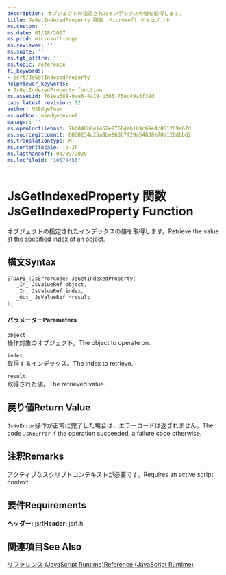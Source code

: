 ```yaml
---
description: オブジェクトの指定されたインデックスの値を取得します。
title: JsGetIndexedProperty 関数 |Microsoft ドキュメント
ms.custom: ''
ms.date: 01/18/2017
ms.prod: microsoft-edge
ms.reviewer: ''
ms.suite: ''
ms.tgt_pltfrm: ''
ms.topic: reference
f1_keywords:
- jsrt/JsGetIndexedProperty
helpviewer_keywords:
- JsGetIndexedProperty function
ms.assetid: f61ea388-0ae6-4a19-b3b5-75ed49a3f32d
caps.latest.revision: 12
author: MSEdgeTeam
ms.author: msedgedevrel
manager: ''
ms.openlocfilehash: 7bb048b841462e27604ab169c69e4c051209a67d
ms.sourcegitcommit: 6860234c25a8be863b7f29a54838e78e120dbb62
ms.translationtype: MT
ms.contentlocale: ja-JP
ms.lasthandoff: 04/09/2020
ms.locfileid: "10570453"
---
```

# <span data-ttu-id="1228c-103">JsGetIndexedProperty 関数</span><span class="sxs-lookup"><span data-stu-id="1228c-103">JsGetIndexedProperty Function</span></span>
<span data-ttu-id="1228c-104">オブジェクトの指定されたインデックスの値を取得します。</span><span class="sxs-lookup"><span data-stu-id="1228c-104">Retrieve the value at the specified index of an object.</span></span>  
  
## <span data-ttu-id="1228c-105">構文</span><span class="sxs-lookup"><span data-stu-id="1228c-105">Syntax</span></span>  
  
```cpp  
STDAPI_(JsErrorCode) JsGetIndexedProperty(  
   _In_ JsValueRef object,  
   _In_ JsValueRef index,  
   _Out_ JsValueRef *result  
);  
```  
  
#### <span data-ttu-id="1228c-106">パラメーター</span><span class="sxs-lookup"><span data-stu-id="1228c-106">Parameters</span></span>  
 `object`  
 <span data-ttu-id="1228c-107">操作対象のオブジェクト。</span><span class="sxs-lookup"><span data-stu-id="1228c-107">The object to operate on.</span></span>  
  
 `index`  
 <span data-ttu-id="1228c-108">取得するインデックス。</span><span class="sxs-lookup"><span data-stu-id="1228c-108">The index to retrieve.</span></span>  
  
 `result`  
 <span data-ttu-id="1228c-109">取得された値。</span><span class="sxs-lookup"><span data-stu-id="1228c-109">The retrieved value.</span></span>  
  
## <span data-ttu-id="1228c-110">戻り値</span><span class="sxs-lookup"><span data-stu-id="1228c-110">Return Value</span></span>  
 <span data-ttu-id="1228c-111">`JsNoError`操作が正常に完了した場合は、エラーコードは返されません。</span><span class="sxs-lookup"><span data-stu-id="1228c-111">The code `JsNoError` if the operation succeeded, a failure code otherwise.</span></span>  
  
## <span data-ttu-id="1228c-112">注釈</span><span class="sxs-lookup"><span data-stu-id="1228c-112">Remarks</span></span>  
 <span data-ttu-id="1228c-113">アクティブなスクリプトコンテキストが必要です。</span><span class="sxs-lookup"><span data-stu-id="1228c-113">Requires an active script context.</span></span>  
  
## <span data-ttu-id="1228c-114">要件</span><span class="sxs-lookup"><span data-stu-id="1228c-114">Requirements</span></span>  
 <span data-ttu-id="1228c-115">**ヘッダー:** jsrt</span><span class="sxs-lookup"><span data-stu-id="1228c-115">**Header:** jsrt.h</span></span>  
  
## <span data-ttu-id="1228c-116">関連項目</span><span class="sxs-lookup"><span data-stu-id="1228c-116">See Also</span></span>  
 [<span data-ttu-id="1228c-117">リファレンス (JavaScript Runtime)</span><span class="sxs-lookup"><span data-stu-id="1228c-117">Reference (JavaScript Runtime)</span></span>](../chakra-hosting/reference-javascript-runtime.md)